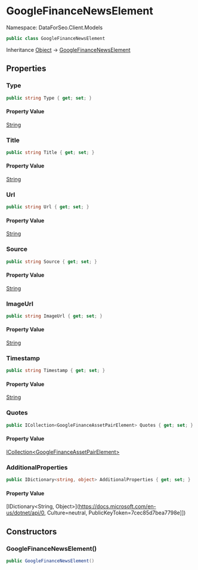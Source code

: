 # GoogleFinanceNewsElement

Namespace: DataForSeo.Client.Models

```csharp
public class GoogleFinanceNewsElement
```

Inheritance [Object](https://docs.microsoft.com/en-us/dotnet/api/Object) → [GoogleFinanceNewsElement](./GoogleFinanceNewsElement.md)

## Properties

### **Type**

```csharp
public string Type { get; set; }
```

#### Property Value

[String](https://docs.microsoft.com/en-us/dotnet/api/String)<br>

### **Title**

```csharp
public string Title { get; set; }
```

#### Property Value

[String](https://docs.microsoft.com/en-us/dotnet/api/String)<br>

### **Url**

```csharp
public string Url { get; set; }
```

#### Property Value

[String](https://docs.microsoft.com/en-us/dotnet/api/String)<br>

### **Source**

```csharp
public string Source { get; set; }
```

#### Property Value

[String](https://docs.microsoft.com/en-us/dotnet/api/String)<br>

### **ImageUrl**

```csharp
public string ImageUrl { get; set; }
```

#### Property Value

[String](https://docs.microsoft.com/en-us/dotnet/api/String)<br>

### **Timestamp**

```csharp
public string Timestamp { get; set; }
```

#### Property Value

[String](https://docs.microsoft.com/en-us/dotnet/api/String)<br>

### **Quotes**

```csharp
public ICollection<GoogleFinanceAssetPairElement> Quotes { get; set; }
```

#### Property Value

[ICollection&lt;GoogleFinanceAssetPairElement&gt;](./GoogleFinanceAssetPairElement.md)<br>

### **AdditionalProperties**

```csharp
public IDictionary<string, object> AdditionalProperties { get; set; }
```

#### Property Value

[IDictionary&lt;String, Object&gt;](https://docs.microsoft.com/en-us/dotnet/api/0, Culture=neutral, PublicKeyToken=7cec85d7bea7798e]])<br>

## Constructors

### **GoogleFinanceNewsElement()**

```csharp
public GoogleFinanceNewsElement()
```
